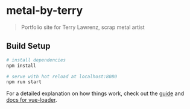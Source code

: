 # metal-by-terry

> Portfolio site for Terry Lawrenz, scrap metal artist

## Build Setup

``` bash
# install dependencies
npm install

# serve with hot reload at localhost:8080
npm run start
```

For a detailed explanation on how things work, check out the [guide](http://vuejs-templates.github.io/webpack/) and [docs for vue-loader](http://vuejs.github.io/vue-loader).
